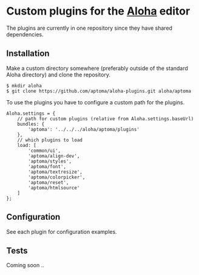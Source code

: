 # Custom plugins for the [Aloha](http://aloha-editor.org/) editor

The plugins are currently in one repository since they have shared dependencies.

## Installation

Make a custom directory somewhere (preferably outside of the standard Aloha directory) and clone the repository.

	$ mkdir aloha
	$ git clone https://github.com/aptoma/aloha-plugins.git aloha/aptoma

To use the plugins you have to configure a custom path for the plugins.

	Aloha.settings = {
		// path for custom plugins (relative from Aloha.settings.baseUrl)
		bundles: {
			'aptoma': '../../../aloha/aptoma/plugins'
		},
		// which plugins to load
		load: [
			'common/ui',
			'aptoma/align-dev',
			'aptoma/styles',
			'aptoma/font',
			'aptoma/textresize',
			'aptoma/colorpicker',
			'aptoma/reset',
			'aptoma/htmlsource'
		]
	};

## Configuration

See each plugin for configuration examples.

## Tests

Coming soon ..